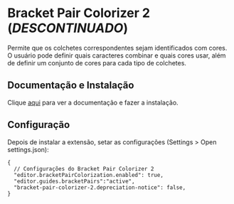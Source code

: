 # Bracket Pair Colorizer 2 (_DESCONTINUADO_)

Permite que os colchetes correspondentes sejam identificados com cores. O usuário pode definir quais caracteres combinar e quais cores usar, além de definir um conjunto de cores para cada tipo de colchetes.

## Documentação e Instalação

Clique [aqui](https://marketplace.visualstudio.com/items?itemName=CoenraadS.bracket-pair-colorizer-2) para ver a documentação e fazer a instalação.

## Configuração

Depois de instalar a extensão, setar as configurações (Settings > Open settings.json):

```
{
  // Configurações do Bracket Pair Colorizer 2
  "editor.bracketPairColorization.enabled": true,
  "editor.guides.bracketPairs":"active",
  "bracket-pair-colorizer-2.depreciation-notice": false,
}
```